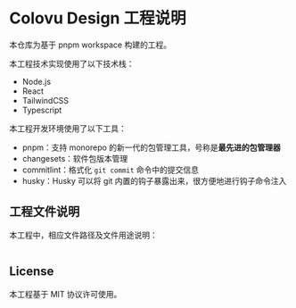 # Colovu Design 工程说明

本仓库为基于 pnpm workspace 构建的工程。

本工程技术实现使用了以下技术栈：

- Node.js
- React
- TailwindCSS
- Typescript

本工程开发环境使用了以下工具：

- pnpm：支持 monorepo 的新一代的包管理工具，号称是**最先进的包管理器**
- changesets：软件包版本管理
- commitlint：格式化 `git commit` 命令中的提交信息
- husky：Husky 可以将 git 内置的钩子暴露出来，很方便地进行钩子命令注入


## 工程文件说明

本工程中，相应文件路径及文件用途说明：

```text

```


## License

本工程基于 MIT 协议许可使用。 
